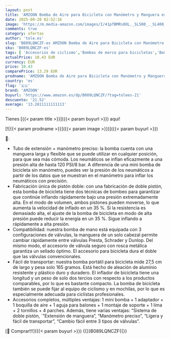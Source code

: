```yaml
---
layout: post
title: 'AMZOON Bomba de Aire para Bicicleta con Manómetro y Manguera extendida  Mini Bomba de Bicicleta Adecuada para Válvulas Schrader y Presta'
date: 2025-09-20 02:52:16
image: 'https://m.media-amazon.com/images/I/41pfBMRs8OL._SL500_._SL400_.jpg'
comments: true
category: ofertas
author: 'tole.es'
slug: 'B089LQNCZF-es AMZOON Bomba de Aire para Bicicleta con Manómetro y...'
sku: 'B089LQNCZF-es'
tags: [ 'Accesorios de ciclismo','Bombas de marco para bicicletas','Bombas para hinchar bicicletas','Ciclismo','Deportes y aire libre','Ropa y equipo para deportes','amzoon','bicicleta','🇪🇸', ]
actualPrice: 10.43 EUR
currency: EUR
price: 10.43
comparePrice: 13.29 EUR
prodname: 'AMZOON Bomba de Aire para Bicicleta con Manómetro y Manguera extendida  Mini Bomba de Bicicleta Adecuada para Válvulas Schrader y Presta'
country: 'es'
flag: '🇪🇸'
brand: 'AMZOON'
buyurl: 'https://www.amazon.es/dp/B089LQNCZF/?tag=tolees-21'
descuento: '21.52'
average: '13.2811111111113'
---
```


Tienes [{{< param title >}}]({{< param buyurl >}}) aqui!

[![{{< param prodname >}}]({{< param image >}})]({{< param buyurl >}})

🔎:

- Tubo de extensión + manómetro preciso: la bomba cuenta con una manguera larga y flexible que se puede utilizar en cualquier posición, para que sea más cómoda. Los neumáticos se inflan eficazmente a una presión alta de hasta 120 PSI/8 bar. A diferencia de una mini bomba de bicicleta sin manómetro, puedes ver la presión de los neumáticos a partir de los datos que se muestran en el manómetro para inflar los neumáticos con precisión.
- Fabricación única de pistón doble: con una fabricación de doble pistón, esta bomba de bicicleta tiene dos técnicas de bombeo para garantizar que continúe inflando rápidamente bajo una presión extremadamente alta. En el modo de volumen, ambos pistones pueden moverse, lo que aumenta la velocidad de inflado en un 35 %. Si la resistencia es demasiado alta, el ajuste de la bomba de bicicleta en modo de alta presión puede reducir la energía en un 35 %. Sigue inflando a rápidamente a alta presión.
- Compatibilidad: nuestra bomba de mano está equipada con 3 configuraciones de válvulas, la manguera de un solo cabezal permite cambiar rápidamente entre válvulas Presta, Schrader y Dunlop. Del mismo modo, el accesorio de válvula seguro con rosca metálica garantiza un sellado óptimo. El accesorio para bicicleta dura el doble que las válvulas convencionales.
- Fácil de transportar: nuestra bomba portátil para bicicleta mide 27,5 cm de largo y pesa solo 165 gramos. Está hecho de aleación de aluminio resistente y plástico duro y duradero. El inflador de bicicleta tiene una longitud y un peso de solo dos tercios con respecto a los productos comparables, por lo que es bastante compacto. La bomba de bicicleta también se puede fijar al equipo de ciclismo y en mochilas, por lo que es especialmente adecuada para ciclistas profesionales.
- Accesorios completos, múltiples ventajas: 1 mini bomba + 1 adaptador + 1 boquilla de aire + 1 aguja para balones + 1 montaje de soporte + 1 lima + 2 tornillos + 4 parches. Además, tiene varias ventajas: “Sistema de doble pistón, ´”Extensión de manguera”, “Manómetro preciso”, “Ligera y fácil de transportar”, “Cambio fácil entre 3 tipos de válvulas”.

[🛒 Comprar!!!]({{< param buyurl >}})
{{<world>}}B089LQNCZF{{</world>}}
